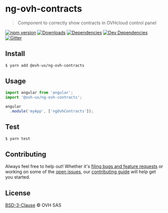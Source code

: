 # ng-ovh-contracts

> Component to correctly show contracts in OVHcloud control panel

[![npm version](https://badgen.net/npm/v/@ovh-ux/ng-ovh-contracts)](https://www.npmjs.com/package/@ovh-ux/ng-ovh-contracts) [![Downloads](https://badgen.net/npm/dt/@ovh-ux/ng-ovh-contracts)](https://npmjs.com/package/@ovh-ux/ng-ovh-contracts) [![Dependencies](https://badgen.net/david/dep/ovh/manager/packages/components/ng-ovh-contracts)](https://npmjs.com/package/@ovh-ux/ng-ovh-contracts?activeTab=dependencies) [![Dev Dependencies](https://badgen.net/david/dev/ovh/manager/packages/components/ng-ovh-contracts)](https://npmjs.com/package/@ovh-ux/ng-ovh-contracts?activeTab=dependencies) [![Gitter](https://badgen.net/badge/gitter/ovh-ux/blue?icon=gitter)](https://gitter.im/ovh/ux)

## Install

```sh
$ yarn add @ovh-ux/ng-ovh-contracts
```

## Usage

```js
import angular from 'angular';
import '@ovh-ux/ng-ovh-contracts';

angular
  .module('myApp', ['ngOvhContracts']);
```

## Test

```sh
$ yarn test
```

## Contributing

Always feel free to help out! Whether it's [filing bugs and feature requests](https://github.com/ovh/manager/issues/new) or working on some of the [open issues](https://github.com/ovh/manager/issues), our [contributing guide](https://github.com/ovh/manager/blob/master/CONTRIBUTING.md) will help get you started.

## License

[BSD-3-Clause](LICENSE) © OVH SAS
